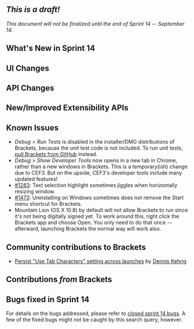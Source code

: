 _This is a draft!_
------------------
_This document will not be finalized until the end of Sprint 14 -- September 14._

What's New in Sprint 14
-----------------------


UI Changes
----------


API Changes
-----------


New/Improved Extensibility APIs
-------------------------------


Known Issues
------------
* _Debug > Run Tests_ is disabled in the installer/DMG distributions of Brackets, because the unit test code is not included. To run unit tests, [pull Brackets from GitHub](https://github.com/adobe/brackets/wiki/How-to-Hack-on-Brackets#wiki-getcode) instead.
* _Debug > Show Developer Tools_ now opens in a new tab in Chrome, rather than a new windows in Brackets. This is a temporary(ish) change due to CEF3. But on the upside, CEF3's developer tools include many updated features!
* [#1283](https://github.com/adobe/brackets/issues/1283): Text selection highlight sometimes jiggles when horizontally resizing window.
* [#1473](https://github.com/adobe/brackets/issues/1473): Uninstalling on Windows sometimes does not remove the Start menu shortcut for Brackets.
* Mountain Lion (OS X 10.8) by default will not allow Brackets to run since it's not being digitally signed yet.  To work around this, right click the Brackets app and choose Open.  You only need to do that once -- afterward, launching Brackets the normal way will work also.


Community contributions to Brackets
-----------------------------------
* [Persist "Use Tab Characters" setting across launches](https://github.com/adobe/brackets/pull/1500) by [Dennis Kehrig](https://github.com/DennisKehrig)

Contributions _from_ Brackets
-----------------------------


Bugs fixed in Sprint 14
-----------------------
For details on the bugs addressed, please refer to [closed sprint 14 bugs](https://github.com/adobe/brackets/issues?labels=sprint+14&page=1&state=closed). A few of the fixed bugs might not be caught by this search query, however.